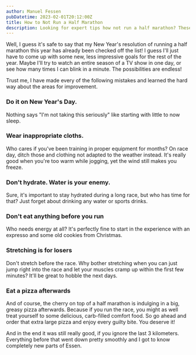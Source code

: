 ```yaml
---
author: Manuel Fessen
pubDatetime: 2023-02-01T20:12:00Z
title: How to Not Run a Half Marathon
description: Looking for expert tips how not run a half marathon? These tips will ensure you don't even make it to the starting line. Happy running!
---
```


Well, I guess it's safe to say that my New Year's resolution of running a half marathon this year has already been checked off the list! I guess I'll just have to come up with some new, less impressive goals for the rest of the year. Maybe I'll try to watch an entire season of a TV show in one day, or see how many times I can blink in a minute. The possibilities are endless!

Trust me, I have made every of the following mistakes and learned the hard way about the areas for improvement. 

### Do it on New Year's Day. 
Nothing says "I'm not taking this seriously" like starting with little to now sleep. 

### Wear inappropriate cloths. 
Who cares if you've been training in proper equipment for months? On race day, ditch those and clothing not adapted to the weather instead. It's really good when you're too warm while jogging, yet the wind still makes you freeze. 

### Don't hydrate. Water is your enemy. 
Sure, it's important to stay hydrated during a long race, but who has time for that? Just forget about drinking any water or sports drinks. 

### Don't eat anything before you run
Who needs energy at all? It's perfectly fine to start in the experience with an expresso and some old cookies from Christmas. 

### Stretching is for losers
Don't stretch before the race. Why bother stretching when you can just jump right into the race and let your muscles cramp up within the first few minutes? It'll be great to hobble the next days.

### Eat a pizza afterwards
And of course, the cherry on top of a half marathon is indulging in a big, greasy pizza afterwards. Because if you run the race, you might as well treat yourself to some delicious, carb-filled comfort food. So go ahead and order that extra large pizza and enjoy every guilty bite. You deserve it!

And in the end it was still really good, if you ignore the last 3 kilometers. Everything before that went down pretty smoothly and I got to know completely new parts of Essen. 


<div class="strava-embed-placeholder w-full" data-embed-type="activity" data-embed-id="8320218564"></div><script src="https://strava-embeds.com/embed.js"></script>